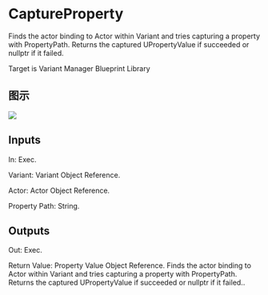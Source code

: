 # CaptureProperty

Finds the actor binding to Actor within Variant and tries capturing a property with PropertyPath. Returns the captured UPropertyValue if succeeded or nullptr if it failed.

Target is Variant Manager Blueprint Library

## 图示

![]($-20221218-21234318.png)

## Inputs

In: Exec.

Variant: Variant Object Reference.

Actor: Actor Object Reference.

Property Path: String.  

## Outputs

Out: Exec.

Return Value: Property Value Object Reference. Finds the actor binding to Actor within Variant and tries capturing a property with PropertyPath. Returns the captured UPropertyValue if succeeded or nullptr if it failed..

